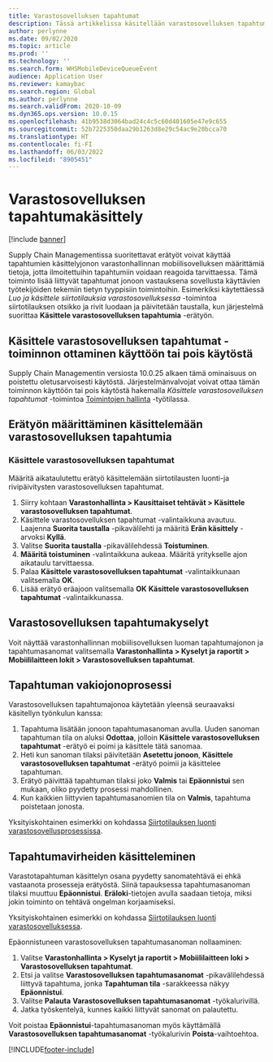 ```yaml
---
title: Varastosovelluksen tapahtumat
description: Tässä artikkelissa käsitellään varastosovelluksen tapahtumasanomien käsittelyssä erätyön osana käytettyä varastosovelluksen tapahtumien käsittelyä.
author: perlynne
ms.date: 09/02/2020
ms.topic: article
ms.prod: ''
ms.technology: ''
ms.search.form: WHSMobileDeviceQueueEvent
audience: Application User
ms.reviewer: kamaybac
ms.search.region: Global
ms.author: perlynne
ms.search.validFrom: 2020-10-09
ms.dyn365.ops.version: 10.0.15
ms.openlocfilehash: 41b9538d3064bad24c4c5c60d401605e47e9c655
ms.sourcegitcommit: 52b7225350daa29b1263d8e29c54ac9e20bcca70
ms.translationtype: HT
ms.contentlocale: fi-FI
ms.lasthandoff: 06/03/2022
ms.locfileid: "8905451"
---
```

# <a name="warehouse-app-event-processing"></a>Varastosovelluksen tapahtumakäsittely

[!include [banner](../includes/banner.md)]

Supply Chain Managementissa suoritettavat erätyöt voivat käyttää tapahtumien käsittelyjonon varastonhallinnan mobiilisovelluksen määrittämiä tietoja, jotta ilmoitettuihin tapahtumiin voidaan reagoida tarvittaessa. Tämä toiminto lisää liittyvät tapahtumat jonoon vastauksena sovellusta käyttävien työtekijöiden tekemiin tietyn tyyppisiin toimintoihin. Esimerkiksi käytettäessä *Luo ja käsittele siirtotilauksia varastosovelluksessa* -toimintoa siirtotilauksen otsikko ja rivit luodaan ja päivitetään taustalla, kun järjestelmä suorittaa **Käsittele varastosovelluksen tapahtumia** -erätyön.

## <a name="turn-the-process-warehouse-app-events-feature-on-or-off"></a>Käsittele varastosovelluksen tapahtumat -toiminnon ottaminen käyttöön tai pois käytöstä

Supply Chain Managementin versiosta 10.0.25 alkaen tämä ominaisuus on poistettu oletusarvoisesti käytöstä. Järjestelmänvalvojat voivat ottaa tämän toiminnon käyttöön tai pois käytöstä hakemalla *Käsittele varastosovelluksen tapahtumat* -toimintoa [Toimintojen hallinta](../../fin-ops-core/fin-ops/get-started/feature-management/feature-management-overview.md) -työtilassa.

## <a name="set-up-a-batch-job-to-process-warehouse-app-events"></a>Erätyön määrittäminen käsittelemään varastosovelluksen tapahtumia

### <a name="process-warehouse-app-events"></a>Käsittele varastosovelluksen tapahtumat

Määritä aikataulutettu erätyö käsittelemään siirtotilausten luonti-ja rivipäivitysten varastosovelluksen tapahtumat.

1. Siirry kohtaan **Varastonhallinta \> Kausittaiset tehtävät \> Käsittele varastosovelluksen tapahtumat**.
1. Käsittele varastosovelluksen tapahtumat -valintaikkuna avautuu. Laajenna **Suorita taustalla** -pikavälilehti ja määritä **Erän käsittely** -arvoksi **Kyllä**.
1. Valitse **Suorita taustalla** -pikavälilehdessä **Toistuminen**.
1. **Määritä toistuminen** -valintaikkuna aukeaa. Määritä yritykselle ajon aikataulu tarvittaessa.
1. Palaa **Käsittele varastosovelluksen tapahtumat** -valintaikkunaan valitsemalla **OK**.
1. Lisää erätyö eräajoon valitsemalla **OK** **Käsittele varastosovelluksen tapahtumat** -valintaikkunassa.

## <a name="query-warehouse-app-events"></a>Varastosovelluksen tapahtumakyselyt

Voit näyttää varastonhallinnan mobiilisovelluksen luoman tapahtumajonon ja tapahtumasanomat valitsemalla **Varastonhallinta \> Kyselyt ja raportit \> Mobiililaitteen lokit \> Varastosovelluksen tapahtumat**.

## <a name="the-standard-event-queue-process"></a>Tapahtuman vakiojonoprosessi

Varastosovelluksen tapahtumajonoa käytetään yleensä seuraavaksi käsitellyn työnkulun kanssa:

1. Tapahtuma lisätään jonoon tapahtumasanoman avulla. Uuden sanoman tapahtuman tila on aluksi **Odottaa**, jolloin **Käsittele varastosovelluksen tapahtumat** -erätyö ei poimi ja käsittele tätä sanomaa.
1. Heti kun sanoman tilaksi päivitetään **Asetettu jonoon**, **Käsittele varastosovelluksen tapahtumat** -erätyö poimii ja käsittelee tapahtuman.
1. Erätyö päivittää tapahtuman tilaksi joko **Valmis** tai **Epäonnistui** sen mukaan, oliko pyydetty prosessi mahdollinen.
1. Kun kaikkien liittyvien tapahtumasanomien tila on **Valmis**, tapahtuma poistetaan jonosta.

 Yksityiskohtainen esimerkki on kohdassa [Siirtotilauksen luonti varastosovellusprosessissa](create-transfer-order-from-warehouse-app.md).

## <a name="handle-event-errors"></a>Tapahtumavirheiden käsitteleminen

Varastotapahtuman käsittelyn osana pyydetty sanomatehtävä ei ehkä vastaanota prosesseja erätyöstä. Siinä tapauksessa tapahtumasanoman tilaksi muuttuu **Epäonnistui**. **Eräloki**-tietojen avulla saadaan tietoja, miksi jokin toiminto on tehtävä ongelman korjaamiseksi.

Yksityiskohtainen esimerkki on kohdassa [Siirtotilauksen luonti varastosovelluksessa](create-transfer-order-from-warehouse-app.md).

Epäonnistuneen varastosovelluksen tapahtumasanoman nollaaminen:

1. Valitse **Varastonhallinta \> Kyselyt ja raportit \> Mobiililaitteen loki \> Varastosovelluksen tapahtumat**.
1. Etsi ja valitse **Varastosovelluksen tapahtumasanomat** -pikavälilehdessä liittyvä tapahtuma, jonka **Tapahtuman tila** -sarakkeessa näkyy **Epäonnistui**.
1. Valitse **Palauta** **Varastosovelluksen tapahtumasanomat** -työkalurivillä.
1. Jatka työskentelyä, kunnes kaikki liittyvät sanomat on palautettu.

Voit poistaa **Epäonnistui**-tapahtumasanoman myös käyttämällä **Varastosovelluksen tapahtumasanomat** -työkalurivin **Poista**-vaihtoehtoa.


[!INCLUDE[footer-include](../../includes/footer-banner.md)]